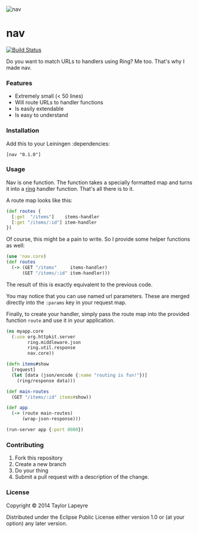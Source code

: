 ![nav](http://i.imgur.com/dg9y1Kl.jpg)

# nav
[![Build Status](https://travis-ci.org/taylorlapeyre/nav.svg)](https://travis-ci.org/taylorlapeyre/nav)

Do you want to match URLs to handlers using Ring? Me too. That's why I made nav.

### Features
- Extremely small (< 50 lines)
- Will route URLs to handler functions
- Is easily extendable
- Is easy to understand

### Installation

Add this to your Leiningen :dependencies:

```
[nav "0.1.0"]
```

### Usage

Nav is one function. The function takes a specially formatted map and turns it into a [ring][ring] handler function. That's all there is to it.

A route map looks like this:

``` clojure
(def routes {
  [:get  "/items"]    items-handler
  [:get "/items/:id"] item-handler
})
```

Of course, this might be a pain to write. So I provide some helper functions as well:

``` clojure
(use 'nav.core)
(def routes
  (-> (GET "/items"     items-handler)
      (GET "/items/:id" item-handler)))
```

The result of this is exactly equivalent to the previous code.

You may notice that you can use named url parameters. These are merged directly into the `:params` key in your request map.

Finally, to create your handler, simply pass the route map into the provided function `route` and use it in your application.

``` clojure
(ns myapp.core
  (:use org.httpkit.server
        ring.middleware.json
        ring.util.response
        nav.core))

(defn items#show
  [request]
  (let [data (json/encode {:name "routing is fun!"})]
    (ring/response data)))

(def main-routes
  (GET "/items/:id" items#show))

(def app
  (-> (route main-routes)
      (wrap-json-response)))

(run-server app {:port 8000})
```

### Contributing

1. Fork this repository
2. Create a new branch
3. Do your thing
4. Submit a pull request with a description of the change.

### License

Copyright © 2014 Taylor Lapeyre

Distributed under the Eclipse Public License either version 1.0 or (at
your option) any later version.

[ring]: https://github.com/ring-clojure/ring
